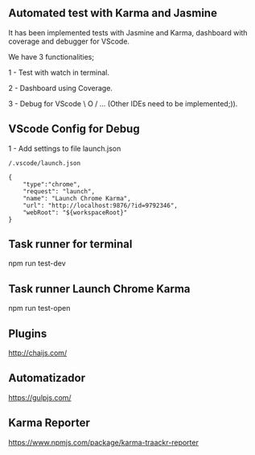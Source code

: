 
## Automated test with Karma and Jasmine

It has been implemented tests with Jasmine and Karma, dashboard with coverage and debugger for VScode.

We have 3 functionalities;

1 - Test with watch in terminal.

2 - Dashboard using Coverage.

3 - Debug for VScode \ O / ... (Other IDEs need to be implemented;)).

## VScode Config for Debug

1 - Add settings to file launch.json 
    
    /.vscode/launch.json

    {
        "type":"chrome",
        "request": "launch",
        "name": "Launch Chrome Karma",
        "url": "http://localhost:9876/?id=9792346",
        "webRoot": "${workspaceRoot}"
    }



## Task runner for terminal

npm run test-dev 

## Task runner Launch Chrome Karma

npm run test-open

## Plugins

http://chaijs.com/

## Automatizador

https://gulpjs.com/

## Karma Reporter

https://www.npmjs.com/package/karma-traackr-reporter
